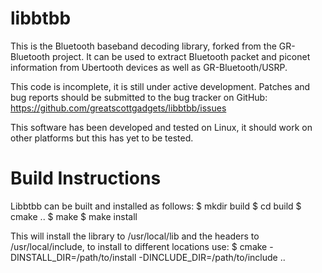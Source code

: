 libbtbb
=======

This is the Bluetooth baseband decoding library, forked from the GR-Bluetooth 
project.  It can be used to extract Bluetooth packet and piconet information 
from Ubertooth devices as well as GR-Bluetooth/USRP.

This code is incomplete, it is still under active development.  Patches and 
bug reports should be submitted to the bug tracker on GitHub:
https://github.com/greatscottgadgets/libbtbb/issues

This software has been developed and tested on Linux, it should work on other 
platforms but this has yet to be tested.


Build Instructions
==================

Libbtbb can be built and installed as follows:
    $ mkdir build
    $ cd build
    $ cmake ..
    $ make
    $ make install

This will install the library to /usr/local/lib and the headers to 
/usr/local/include, to install to different locations use:
    $ cmake -DINSTALL_DIR=/path/to/install -DINCLUDE_DIR=/path/to/include ..

